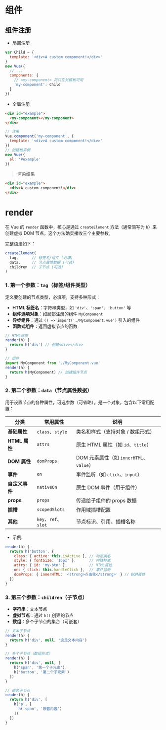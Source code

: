 # 组件

## 组件注册

+ 局部注册

```js
var Child = {
  template: '<div>A custom component!</div>'
}
new Vue({
  // ...
  components: {
    // <my-component> 将只在父模板可用
    'my-component': Child
  }
})
```

+ 全局注册

```html
<div id="example">
  <my-component></my-component>
</div>
```

```js
// 注册
Vue.component('my-component', {
  template: '<div>A custom component!</div>'
})
// 创建根实例
new Vue({
  el: '#example'
})
```

> 渲染结果

```html
<div id="example">
  <div>A custom component!</div>
</div>
```

# render

在 Vue 的 `render` 函数中，核心是通过 `createElement` 方法（通常简写为 `h`）来创建虚拟 DOM 节点，这个方法确实接收三个主要参数，

完整语法如下： 

```javascript
createElement(
  tag,      // 标签名/组件 (必填)
  data,     // 节点属性数据 (可选)
  children  // 子节点 (可选)
)
```



### 1. 第一个参数：`tag`（标签/组件类型）

 定义要创建的节点类型，必填项，支持多种形式：

- **HTML 标签名**：字符串类型，如 `'div'`、`'span'`、`'button'` 等
- **组件选项对象**：如局部注册的组件 `MyComponent`
- **异步组件**：通过 `() => import('./MyComponent.vue')` 引入的组件
- **函数式组件**：返回虚拟节点的函数

```js
// HTML标签
render(h) {
  return h('div') // 创建<div></div>
}

// 组件
import MyComponent from './MyComponent.vue'
render(h) {
  return h(MyComponent) // 创建组件节点
}
```

### 2. 第二个参数：`data`（节点属性数据）

用于设置节点的各种属性，可选参数（可省略），是一个对象，包含以下常用配置：

| 分类           | 常用属性             | 说明                                    |
| -------------- | -------------------- | --------------------------------------- |
| **基础属性**   | `class`、`style`     | 类名和样式（支持对象 / 数组形式）       |
| **HTML 属性**  | `attrs`              | 原生 HTML 属性（如 `id`、`title`）      |
| **DOM 属性**   | `domProps`           | DOM 元素属性（如 `innerHTML`、`value`） |
| **事件**       | `on`                 | 事件监听（如 `click`、`input`）         |
| **自定义事件** | `nativeOn`           | 原生 DOM 事件（用于组件）               |
| **props**      | `props`              | 传递给子组件的 props 数据               |
| **插槽**       | `scopedSlots`        | 作用域插槽配置                          |
| **其他**       | `key`、`ref`、`slot` | 节点标识、引用、插槽名称                |

+ 示例:

```js
render(h) {
  return h('button', {
    class: { active: this.isActive }, // 动态类名
    style: { fontSize: '16px' },      // 内联样式
    attrs: { id: 'my-btn' },          // HTML属性
    on: { click: this.handleClick },  // 事件监听
    domProps: { innerHTML: '<strong>点击我</strong>' } // DOM属性
  })
}
```

### 3. 第三个参数：`children`（子节点）

- **字符串**：文本节点
- **虚拟节点**：通过 `h()` 创建的节点
- **数组**：多个子节点的集合（可嵌套）

```js
// 文本子节点
render(h) {
  return h('div', null, '这是文本内容')
}

// 多个子节点（数组形式）
render(h) {
  return h('div', null, [
    h('span', '第一个子元素'),
    h('button', '第二个子元素')
  ])
}

// 嵌套子节点
render(h) {
  return h('div', [
    h('p', [
      h('span', '嵌套内容')
    ])
  ])
}
```

